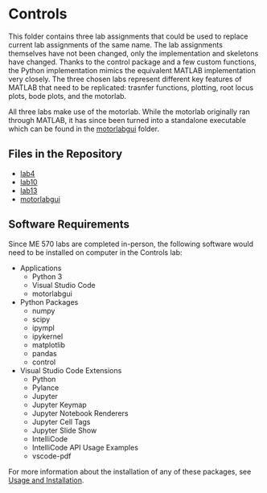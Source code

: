 # Controls

This folder contains three lab assignments that could be used to replace current lab assignments of the same name. The lab assignments themselves have not been changed, only the implementation and skeletons have changed. Thanks to the control package and a few custom functions, the Python implementation mimics the equivalent MATLAB implementation very closely. The three chosen labs represent different key features of MATLAB that need to be replicated: trasnfer functions, plotting, root locus plots, bode plots, and the motorlab. 

All three labs make use of the motorlab. While the motorlab originally ran through MATLAB, it has since been turned into a standalone executable which can be found in the [motorlabgui](../control-of-mechanical-systems/motorlabgui/) folder. 

## Files in the Repository

* [lab4](../control-of-mechanical-systems/lab4/)
* [lab10](../control-of-mechanical-systems/lab10/)
* [lab13](../control-of-mechanical-systems/lab13/)
* [motorlabgui](../control-of-mechanical-systems/motorlabgui/)

## Software Requirements

Since ME 570 labs are completed in-person, the following software would need to be installed on computer in the Controls lab:

* Applications
  * Python 3
  * Visual Studio Code
  * motorlabgui
* Python Packages
  * numpy
  * scipy
  * ipympl
  * ipykernel
  * matplotlib
  * pandas
  * control
* Visual Studio Code Extensions
  * Python 
  * Pylance 
  * Jupyter 
  * Jupyter Keymap 
  * Jupyter Notebook Renderers 
  * Jupyter Cell Tags
  * Jupyter Slide Show
  * IntelliCode
  * IntelliCode API Usage Examples
  * vscode-pdf

For more information about the installation of any of these packages, see [Usage and Installation](../usage_and_installation/).